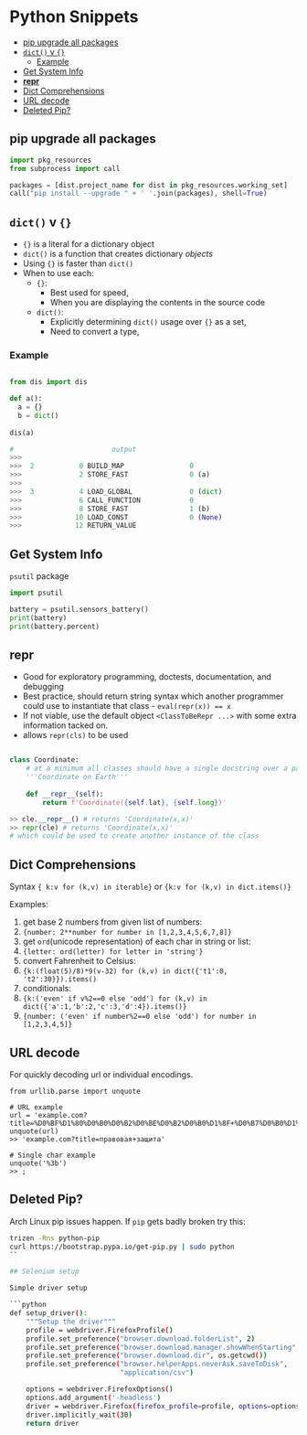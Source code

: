 # Python Snippets



<!-- vim-markdown-toc GFM -->

* [pip upgrade all packages](#pip-upgrade-all-packages)
* [`dict()` v `{}`](#dict-v-)
  - [Example](#example)
* [Get System Info](#get-system-info)
* [__repr__](#repr)
* [Dict Comprehensions](#dict-comprehensions)
* [URL decode](#url-decode)
* [Deleted Pip?](#deleted-pip)

<!-- vim-markdown-toc -->
## pip upgrade all packages

```python
import pkg_resources
from subprocess import call

packages = [dist.project_name for dist in pkg_resources.working_set]
call("pip install --upgrade " + ' '.join(packages), shell=True)
```

## `dict()` v `{}`

- `{}` is a literal for a dictionary object
- `dict()` is a function that creates dictionary *objects* 
- Using `{}` is faster than `dict()`
- When to use each:
  - `{}`:
    - Best used for speed,
    - When you are displaying the contents in the source code
  - `dict()`:
    - Explicitly determining `dict()` usage over `{}` as a set,
    - Need to convert a type,

### Example

```python

from dis import dis

def a():
  a = {}
  b = dict()
  
dis(a)

#                        output
>>>
>>>  2           0 BUILD_MAP                0
>>>              2 STORE_FAST               0 (a)
>>>
>>>  3           4 LOAD_GLOBAL              0 (dict)
>>>              6 CALL_FUNCTION            0
>>>              8 STORE_FAST               1 (b)
>>>             10 LOAD_CONST               0 (None)
>>>             12 RETURN_VALUE
```

## Get System Info

`psutil` package

```python
import psutil

battery = psutil.sensors_battery()
print(battery)
print(battery.percent)
```

## __repr__


- Good for exploratory programming, doctests, documentation, and debugging
- Best practice, should return string syntax which another programmer could use to instantiate that class - `eval(repr(x)) == x`
- If not viable, use the default object `<ClassToBeRepr ...>` with some extra information tacked on.
- allows `repr(cls)` to be used

```python

class Coordinate:
    # at a minimum all classes should have a single docstring over a pass
    '''Coordinate on Earth'''
        
    def __repr__(self):
        return f'Coordinate({self.lat}, {self.long})'   

>> cle.__repr__() # returns 'Coordinate(x,x)'
>> repr(cle) # returns 'Coordinate(x,x)'
# which could be used to create another instance of the class
```

## Dict Comprehensions

Syntax `{ k:v for (k,v) in iterable}` or `{k:v for (k,v) in dict.items()}`

Examples:

1. get base 2 numbers from given list of numbers:
  1. `{number: 2**number for number in [1,2,3,4,5,6,7,8]}`
2. get `ord`(unicode representation) of each char in string or list:
  1. `{letter: ord(letter) for letter in 'string'}`
3. convert Fahrenheit to Celsius:
  1. `{k:(float(5)/8)*9(v-32) for (k,v) in dict({'t1':0, 't2':30}}).items()`
4. conditionals:
  1. `{k:('even' if v%2==0 else 'odd') for (k,v) in dict({'a':1,'b':2,'c':3,'d':4}).items()}`
  2. `{number: ('even' if number%2==0 else 'odd') for number in [1,2,3,4,5]}`

## URL decode

For quickly decoding url or individual encodings.

```
from urllib.parse import unquote

# URL example
url = 'example.com?title=%D0%BF%D1%80%D0%B0%D0%B2%D0%BE%D0%B2%D0%B0%D1%8F+%D0%B7%D0%B0%D1%89%D0%B8%D1%82%D0%B0'
unquote(url)
>> 'example.com?title=правовая+защита'

# Single char example
unquote('%3b')
>> ;
```

## Deleted Pip?

Arch Linux pip issues happen. If `pip` gets badly broken try this:

```sh
trizen -Rns python-pip
curl https://bootstrap.pypa.io/get-pip.py | sudo python
``

## Selenium setup

Simple driver setup

```python
def setup_driver():
    """Setup the driver"""
    profile = webdriver.FirefoxProfile()
    profile.set_preference("browser.download.folderList", 2)
    profile.set_preference("browser.download.manager.showWhenStarting", False)
    profile.set_preference("browser.download.dir", os.getcwd())
    profile.set_preference("browser.helperApps.neverAsk.saveToDisk",
                           "application/csv")

    options = webdriver.FirefoxOptions()
    options.add_argument('-headless')
    driver = webdriver.Firefox(firefox_profile=profile, options=options)
    driver.implicitly_wait(30)
    return driver
```

